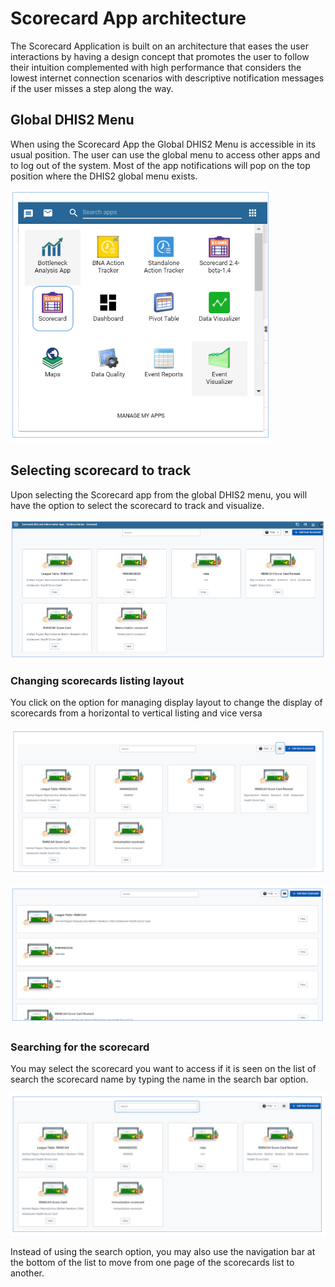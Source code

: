 # Scorecard App architecture

The Scorecard Application is built on an architecture that eases the user interactions by having a design concept that promotes the user to follow their intuition complemented with high performance that considers the lowest internet connection scenarios with descriptive notification messages if the user misses a step along the way.

## Global DHIS2 Menu

When using the Scorecard App the Global DHIS2 Menu is accessible in its usual position. The user can use the global menu to access other apps and to log out of the system. Most of the app notifications will pop on the top position where the DHIS2 global menu exists.

![Scorecard application on apps menu.](resources/images/Figure17.png)

## Selecting scorecard to track

Upon selecting the Scorecard app from the global DHIS2 menu, you will have the option to select the scorecard to track and visualize.

![Scorecard application on apps menu.](resources/images/Figure18.png)

### Changing scorecards listing layout

You click on the option for managing display layout to change the display of scorecards from a horizontal to vertical listing and vice versa

![Scorecard application on apps menu.](resources/images/Figure19.png)

![Scorecard application on apps menu.](resources/images/Figure20.png)

### Searching for the scorecard

You may select the scorecard you want to access if it is seen on the list of search the scorecard name by typing the name in the search bar option.

![Scorecard application on apps menu.](resources/images/Figure21.png)

Instead of using the search option, you may also use the navigation bar at the bottom of the list to move from one page of the scorecards list to another.
